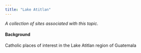 ```yaml
---
title: "Lake Atitlan"
---
```



*A collection of sites associated with this topic.*

#### Background

Catholic places of interest in the Lake Atitlan region of Guatemala


